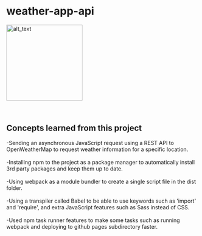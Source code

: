 # weather-app-api


[<img alt="alt_text" width="200px" src="https://user-images.githubusercontent.com/91037796/151688958-059ec882-a5ee-41cc-8985-c9ed26969de3.png" />](https://mike11199.github.io/weather-app-api/)

<br />
<h2>Concepts learned from this project</h2>

-Sending an asynchronous JavaScript request using a REST API to OpenWeatherMap to request weather information for a specific location.  </br></br>
-Installing npm to the project as a package manager to automatically install 3rd party packages and keep them up to date.  </br></br>
-Using webpack as a module bundler to create a single script file in the dist folder.  </br></br>
-Using a transpiler called Babel to be able to use keywords such as 'import' and 'require', and extra JavaScript features such as Sass instead of CSS.  </br></br>
-Used npm task runner features to make some tasks such as running webpack and deploying to github pages subdirectory faster.  </br></br>


<br />

  
